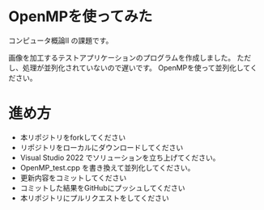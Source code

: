 # OpenMPを使ってみた
コンピュータ概論II の課題です。


画像を加工するテストアプリケーションのプログラムを作成しました。
ただし、処理が並列化されていないので遅いです。
OpenMPを使って並列化してください。


# 進め方
* 本リポジトリをforkしてください
* リポジトリをローカルにダウンロードしてください
* Visual Studio 2022 でソリューションを立ち上げてください。
* OpenMP_test.cpp を書き換えて並列化してください。
* 更新内容をコミットしてください
* コミットした結果をGitHubにプッシュしてください
* 本リポジトリにプルリクエストをしてください

